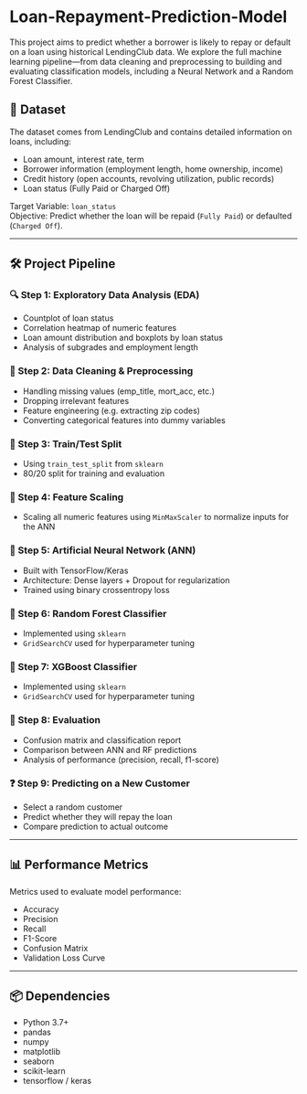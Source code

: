 # Loan-Repayment-Prediction-Model

This project aims to predict whether a borrower is likely to repay or default on a loan using historical LendingClub data. We explore the full machine learning pipeline—from data cleaning and preprocessing to building and evaluating classification models, including a Neural Network and a Random Forest Classifier.

## 📁 Dataset

The dataset comes from LendingClub and contains detailed information on loans, including:

- Loan amount, interest rate, term
- Borrower information (employment length, home ownership, income)
- Credit history (open accounts, revolving utilization, public records)
- Loan status (Fully Paid or Charged Off)

Target Variable: `loan_status`  
Objective: Predict whether the loan will be repaid (`Fully Paid`) or defaulted (`Charged Off`).

---

## 🛠️ Project Pipeline

### 🔍 Step 1: Exploratory Data Analysis (EDA)

- Countplot of loan status
- Correlation heatmap of numeric features
- Loan amount distribution and boxplots by loan status
- Analysis of subgrades and employment length

### 🧹 Step 2: Data Cleaning & Preprocessing

- Handling missing values (emp_title, mort_acc, etc.)
- Dropping irrelevant features
- Feature engineering (e.g. extracting zip codes)
- Converting categorical features into dummy variables

### 🔄 Step 3: Train/Test Split

- Using `train_test_split` from `sklearn`
- 80/20 split for training and evaluation

### 🔧 Step 4: Feature Scaling

- Scaling all numeric features using `MinMaxScaler` to normalize inputs for the ANN

### 🧠 Step 5: Artificial Neural Network (ANN)

- Built with TensorFlow/Keras
- Architecture: Dense layers + Dropout for regularization
- Trained using binary crossentropy loss

### 🌲 Step 6: Random Forest Classifier

- Implemented using `sklearn`
- `GridSearchCV` used for hyperparameter tuning

### 🌲 Step 7: XGBoost Classifier

- Implemented using `sklearn`
- `GridSearchCV` used for hyperparameter tuning

### 🧪 Step 8: Evaluation

- Confusion matrix and classification report
- Comparison between ANN and RF predictions
- Analysis of performance (precision, recall, f1-score)

### ❓ Step 9: Predicting on a New Customer

- Select a random customer
- Predict whether they will repay the loan
- Compare prediction to actual outcome

---

## 📊 Performance Metrics

Metrics used to evaluate model performance:

- Accuracy
- Precision
- Recall
- F1-Score
- Confusion Matrix
- Validation Loss Curve

---

## 📦 Dependencies

- Python 3.7+
- pandas
- numpy
- matplotlib
- seaborn
- scikit-learn
- tensorflow / keras

